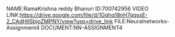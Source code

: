 NAME:RamaKrishna reddy Bhanuri 
ID:700742956 
VIDEO LINK:https://drive.google.com/file/d/1Gqhq18nH7qqssE-2_CAdHIISbjoZMPNY/view?usp=drive_link
FILE:Neuralnetworks-Assignment4 
DOCUMENT:NN-ASSIGNMENT4
